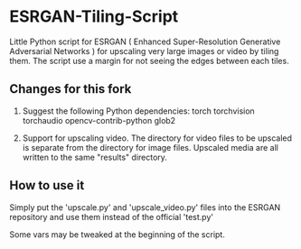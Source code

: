 # ESRGAN-Tiling-Script
Little Python script for ESRGAN ( Enhanced Super-Resolution Generative Adversarial Networks ) for upscaling very large images or video by tiling them. 
The script use a margin for not seeing the edges between each tiles.

## Changes for this fork
1. Suggest the following Python dependencies:
    torch torchvision torchaudio opencv-contrib-python glob2

2. Support for upscaling video. The directory for video files to be upscaled is separate from the directory for image files. Upscaled media are all written to the same "results" directory. 

## How to use it

Simply put the 'upscale.py' and 'upscale_video.py' files into the ESRGAN repository and use them instead of the official 'test.py'

Some vars may be tweaked at the beginning of the script.
